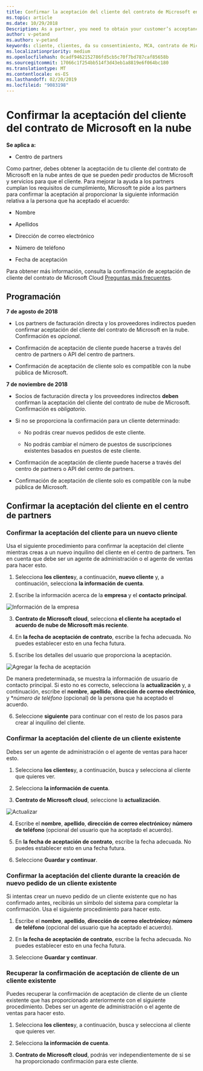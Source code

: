 ```yaml
---
title: Confirmar la aceptación del cliente del contrato de Microsoft en la nube | El centro de partners
ms.topic: article
ms.date: 10/29/2018
Description: As a partner, you need to obtain your customer’s acceptance of the Microsoft Cloud Agreement before you can order Microsoft products and services for that customer. To better help partners meet compliance requirements, Microsoft asks partners to confirm acceptance by providing certain details regarding the person who accepted the agreement.
author: v-petand
ms.author: v-petand
keywords: cliente, clientes, da su consentimiento, MCA, contrato de Microsoft Cloud, plantillas de acuerdos de cliente
ms.localizationpriority: medium
ms.openlocfilehash: 0cadf9462152786fd5cb5c70f7bd787caf85658b
ms.sourcegitcommit: 17066c1f254bb514f3d43eb1a8819e6f064bc180
ms.translationtype: MT
ms.contentlocale: es-ES
ms.lasthandoff: 02/20/2019
ms.locfileid: "9083198"
---
```

# <a name="confirm-customer-acceptance-of-the-microsoft-cloud-agreement"></a>Confirmar la aceptación del cliente del contrato de Microsoft en la nube

**Se aplica a:**
-  Centro de partners

Como partner, debes obtener la aceptación de tu cliente del contrato de Microsoft en la nube antes de que se pueden pedir productos de Microsoft y servicios para que el cliente. Para mejorar la ayuda a los partners cumplan los requisitos de cumplimiento, Microsoft te pide a los partners para confirmar la aceptación al proporcionar la siguiente información relativa a la persona que ha aceptado el acuerdo: 

-   Nombre

-   Apellidos

-   Dirección de correo electrónico

-   Número de teléfono

-   Fecha de aceptación

Para obtener más información, consulta la confirmación de aceptación de cliente del contrato de Microsoft Cloud [Preguntas más frecuentes](https://docs.microsoft.com/en-us/partner-center/confirm-consent-faq).

## <a name="schedule"></a>Programación

**7 de agosto de 2018**

-   Los partners de facturación directa y los proveedores indirectos pueden confirmar aceptación del cliente del contrato de Microsoft en la nube. Confirmación es *opcional*.

-   Confirmación de aceptación de cliente puede hacerse a través del centro de partners o API del centro de partners.

-   Confirmación de aceptación de cliente solo es compatible con la nube pública de Microsoft.


**7 de noviembre de 2018**

-   Socios de facturación directa y los proveedores indirectos **deben** confirman la aceptación del cliente del contrato de nube de Microsoft. Confirmación es *obligatorio*.

-   Si no se proporciona la confirmación para un cliente determinado:

    -   No podrás crear nuevos pedidos de este cliente.

    -   No podrás cambiar el número de puestos de suscripciones existentes basados en puestos de este cliente.

-   Confirmación de aceptación de cliente puede hacerse a través del centro de partners o API del centro de partners.

-   Confirmación de aceptación de cliente solo es compatible con la nube pública de Microsoft.


## <a name="confirming-customer-acceptance-in-partner-center"></a>Confirmar la aceptación del cliente en el centro de partners

### <a name="confirm-customer-acceptance-for-a-new-customer"></a>Confirmar la aceptación del cliente para un nuevo cliente

Usa el siguiente procedimiento para confirmar la aceptación del cliente mientras creas a un nuevo inquilino del cliente en el centro de partners. Ten en cuenta que debe ser un agente de administración o el agente de ventas para hacer esto.
 
1.  Selecciona **los clientes**y, a continuación, **nuevo cliente** y, a continuación, selecciona **la información de cuenta**.

2.  Escribe la información acerca de la **empresa** y el **contacto principal**.

![Información de la empresa](images/mca/mca1.png)

3.  **Contrato de Microsoft cloud**, selecciona **el cliente ha aceptado el acuerdo de nube de Microsoft más reciente**. 

4.  En **la fecha de aceptación de contrato**, escribe la fecha adecuada. No puedes establecer esto en una fecha futura.

5.  Escribe los detalles del usuario que proporciona la aceptación. 

![Agregar la fecha de aceptación](images/mca/MCA3.png)

De manera predeterminada, se muestra la información de usuario de contacto principal. Si esto no es correcto, selecciona la **actualización** y, a continuación, escribe el **nombre**, **apellido**, **dirección de correo electrónico**, y **número de teléfono* (opcional) de la persona que ha aceptado el acuerdo.

6.  Seleccione **siguiente** para continuar con el resto de los pasos para crear al inquilino del cliente.

### <a name="confirm-customer-acceptance-for-an-existing-customer"></a>Confirmar la aceptación del cliente de un cliente existente

Debes ser un agente de administración o el agente de ventas para hacer esto. 

1.  Selecciona **los clientes**y, a continuación, busca y selecciona al cliente que quieres ver. 

2.  Selecciona **la información de cuenta**.

3.  **Contrato de Microsoft cloud**, seleccione la **actualización**.

![Actualizar](images/mca/mca4.png)

4.  Escribe el **nombre**, **apellido**, **dirección de correo electrónico**y **número de teléfono** (opcional del usuario que ha aceptado el acuerdo).

5.  En **la fecha de aceptación de contrato**, escribe la fecha adecuada. No puedes establecer esto en una fecha futura.

6.  Seleccione **Guardar y continuar**.

### <a name="confirm-customer-acceptance-while-creating-new-order-for-an-existing-customer"></a>Confirmar la aceptación del cliente durante la creación de nuevo pedido de un cliente existente

Si intentas crear un nuevo pedido de un cliente existente que no has confirmado antes, recibirás un símbolo del sistema para completar la confirmación. Usa el siguiente procedimiento para hacer esto. 

1.  Escribe el **nombre**, **apellido**, **dirección de correo electrónico**y **número de teléfono** (opcional del usuario que ha aceptado el acuerdo).

2.  En **la fecha de aceptación de contrato**, escribe la fecha adecuada. No puedes establecer esto en una fecha futura.

3.  Seleccione **Guardar y continuar**.


### <a name="retrieve-confirmation-of-customer-acceptance-for-an-existing-customer"></a>Recuperar la confirmación de aceptación de cliente de un cliente existente

Puedes recuperar la confirmación de aceptación de cliente de un cliente existente que has proporcionado anteriormente con el siguiente procedimiento. Debes ser un agente de administración o el agente de ventas para hacer esto. 

1.  Selecciona **los clientes**y, a continuación, busca y selecciona al cliente que quieres ver. 

2.  Selecciona **la información de cuenta**.

3.  **Contrato de Microsoft cloud**, podrás ver independientemente de si se ha proporcionado confirmación para este cliente.


